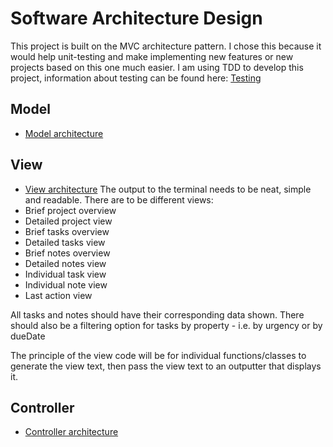 # Software Architecture Design
This project is built on the MVC architecture pattern. I chose this because it would help unit-testing and make implementing new features or new projects based on this one much easier. I am using TDD to develop this project, information about testing can be found here: [Testing](docs/design/testing.md)

## Model
- [Model architecture](model.md)


## View
- [View architecture](view.md)
The output to the terminal needs to be neat, simple and readable. There are to be different views:
- Brief project overview
- Detailed project view
- Brief tasks overview
- Detailed tasks view
- Brief notes overview
- Detailed notes view
- Individual task view
- Individual note view
- Last action view

All tasks and notes should have their corresponding data shown. There should also be a filtering option for tasks by property - i.e. by urgency or by dueDate

The principle of the view code will be for individual functions/classes to generate the view text, then pass the view text to an outputter that displays it.

## Controller
- [Controller architecture](controller.md)